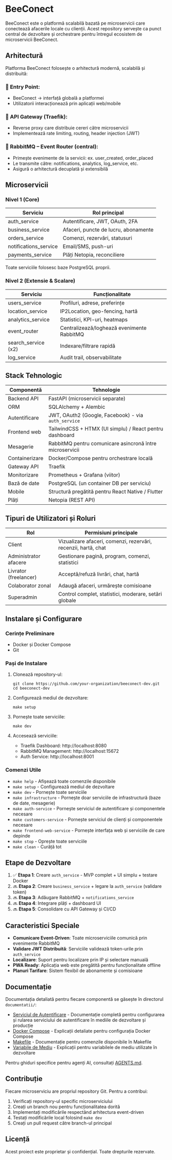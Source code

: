 # BeeConect

BeeConect este o platformă scalabilă bazată pe microservicii care conectează afacerile locale cu clienții. Acest repository servește ca punct central de dezvoltare și orchestrare pentru întregul ecosistem de microservicii BeeConect.

## Arhitectură

Platforma BeeConect folosește o arhitectură modernă, scalabilă și distribuită:

### 🔹 Entry Point:
- BeeConect → interfață globală a platformei
- Utilizatorii interacționează prin aplicații web/mobile

### 🔹 API Gateway (Traefik):
- Reverse proxy care distribuie cereri către microservicii
- Implementează rate limiting, routing, header injection (JWT)

### 🔹 RabbitMQ – Event Router (central):
- Primește evenimente de la servicii: ex. user_created, order_placed
- Le transmite către: notifications, analytics, log_service, etc.
- Asigură o arhitectură decuplată și extensibilă

## Microservicii

### Nivel 1 (Core)

| Serviciu | Rol principal |
|----------|---------------|
| auth_service | Autentificare, JWT, OAuth, 2FA |
| business_service | Afaceri, puncte de lucru, abonamente |
| orders_service | Comenzi, rezervări, statusuri |
| notifications_service | Email/SMS, push-uri |
| payments_service | Plăți Netopia, reconciliere |

Toate serviciile folosesc baze PostgreSQL proprii.

### Nivel 2 (Extensie & Scalare)

| Serviciu | Funcționalitate |
|----------|-----------------|
| users_service | Profiluri, adrese, preferințe |
| location_service | IP2Location, geo-fencing, hartă |
| analytics_service | Statistici, KPI-uri, heatmaps |
| event_router | Centralizează/loghează evenimente RabbitMQ |
| search_service (x2) | Indexare/filtrare rapidă |
| log_service | Audit trail, observabilitate |

## Stack Tehnologic

| Componentă | Tehnologie |
|------------|------------|
| Backend API | FastAPI (microservicii separate) |
| ORM | SQLAlchemy + Alembic |
| Autentificare | JWT, OAuth2 (Google, Facebook) - via `auth_service` |
| Frontend web | TailwindCSS + HTMX (UI simplu) / React pentru dashboard |
| Mesagerie | RabbitMQ pentru comunicare asincronă între microservicii |
| Containerizare | Docker/Compose pentru orchestrare locală |
| Gateway API | Traefik |
| Monitorizare | Prometheus + Grafana (viitor) |
| Bază de date | PostgreSQL (un container DB per serviciu) |
| Mobile | Structură pregătită pentru React Native / Flutter |
| Plăți | Netopia (REST API) |

## Tipuri de Utilizatori și Roluri

| Rol | Permisiuni principale |
|-----|----------------------|
| Client | Vizualizare afaceri, comenzi, rezervări, recenzii, hartă, chat |
| Administrator afacere | Gestionare pagină, program, comenzi, statistici |
| Livrator (freelancer) | Acceptă/refuză livrări, chat, hartă |
| Colaborator zonal | Adaugă afaceri, urmărește comisioane |
| Superadmin | Control complet, statistici, moderare, setări globale |

## Instalare și Configurare

### Cerințe Preliminare
- Docker și Docker Compose
- Git

### Pași de Instalare

1. Clonează repository-ul:
   ```
   git clone https://github.com/your-organization/beeconect-dev.git
   cd beeconect-dev
   ```

2. Configurează mediul de dezvoltare:
   ```
   make setup
   ```

3. Pornește toate serviciile:
   ```
   make dev
   ```

4. Accesează serviciile:
   - Traefik Dashboard: http://localhost:8080
   - RabbitMQ Management: http://localhost:15672
   - Auth Service: http://localhost:8001

### Comenzi Utile

- `make help` - Afișează toate comenzile disponibile
- `make setup` - Configurează mediul de dezvoltare
- `make dev` - Pornește toate serviciile
- `make infrastructure` - Pornește doar serviciile de infrastructură (baze de date, mesagerie)
- `make auth-service` - Pornește serviciul de autentificare și componentele necesare
- `make customers-service` - Pornește serviciul de clienți și componentele necesare
- `make frontend-web-service` - Pornește interfața web și serviciile de care depinde
- `make stop` - Oprește toate serviciile
- `make clean` - Curăță tot

## Etape de Dezvoltare

1. ✅ **Etapa 1**: Creare `auth_service` - MVP complet + UI simplu + testare Docker
2. 🔜 **Etapa 2**: Creare `business_service` + legare la `auth_service` (validare token)
3. 🔜 **Etapa 3**: Adăugare RabbitMQ + `notifications_service`
4. 🔜 **Etapa 4**: Integrare plăți + dashboard UI
5. 🔜 **Etapa 5**: Consolidare cu API Gateway și CI/CD

## Caracteristici Speciale

- **Comunicare Event-Driven**: Toate microserviciile comunică prin evenimente RabbitMQ
- **Validare JWT Distribuită**: Serviciile validează token-urile prin `auth_service`
- **Localizare**: Suport pentru localizare prin IP și selectare manuală
- **PWA Ready**: Aplicația web este pregătită pentru funcționalitate offline
- **Planuri Tarifare**: Sistem flexibil de abonamente și comisioane

## Documentație

Documentația detaliată pentru fiecare componentă se găsește în directorul `documentatii/`:

- [Serviciul de Autentificare](documentatii/auth_service.md) - Documentație completă pentru configurarea și rularea serviciului de autentificare în mediile de dezvoltare și producție
- [Docker Compose](documentatii/docker-compose.yml.md) - Explicații detaliate pentru configurația Docker Compose
- [Makefile](documentatii/Makefile.md) - Documentație pentru comenzile disponibile în Makefile
- [Variabile de Mediu](documentatii/.env.development.md) - Explicații pentru variabilele de mediu utilizate în dezvoltare

Pentru ghiduri specifice pentru agenți AI, consultați [AGENTS.md](AGENTS.md).

## Contribuție

Fiecare microserviciu are propriul repository Git. Pentru a contribui:

1. Verificați repository-ul specific microserviciului
2. Creați un branch nou pentru funcționalitatea dorită
3. Implementați modificările respectând arhitectura event-driven
4. Testați modificările local folosind `make dev`
5. Creați un pull request către branch-ul principal

## Licență

Acest proiect este proprietar și confidențial. Toate drepturile rezervate.